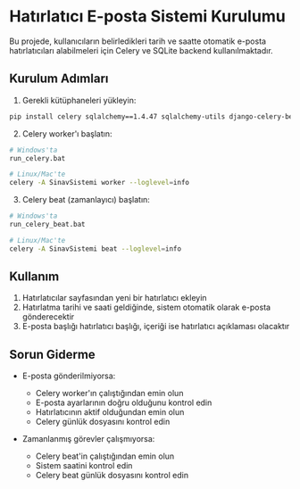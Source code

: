 # Hatırlatıcı E-posta Sistemi Kurulumu

Bu projede, kullanıcıların belirledikleri tarih ve saatte otomatik e-posta hatırlatıcıları alabilmeleri için Celery ve SQLite backend kullanılmaktadır.

## Kurulum Adımları

1. Gerekli kütüphaneleri yükleyin:
```bash
pip install celery sqlalchemy==1.4.47 sqlalchemy-utils django-celery-beat
```

2. Celery worker'ı başlatın:
```bash
# Windows'ta
run_celery.bat

# Linux/Mac'te
celery -A SinavSistemi worker --loglevel=info
```

3. Celery beat (zamanlayıcı) başlatın:
```bash
# Windows'ta
run_celery_beat.bat

# Linux/Mac'te
celery -A SinavSistemi beat --loglevel=info
```

## Kullanım

1. Hatırlatıcılar sayfasından yeni bir hatırlatıcı ekleyin
2. Hatırlatma tarihi ve saati geldiğinde, sistem otomatik olarak e-posta gönderecektir
3. E-posta başlığı hatırlatıcı başlığı, içeriği ise hatırlatıcı açıklaması olacaktır

## Sorun Giderme

- E-posta gönderilmiyorsa:
  - Celery worker'ın çalıştığından emin olun
  - E-posta ayarlarının doğru olduğunu kontrol edin
  - Hatırlatıcının aktif olduğundan emin olun
  - Celery günlük dosyasını kontrol edin

- Zamanlanmış görevler çalışmıyorsa:
  - Celery beat'in çalıştığından emin olun
  - Sistem saatini kontrol edin
  - Celery beat günlük dosyasını kontrol edin 